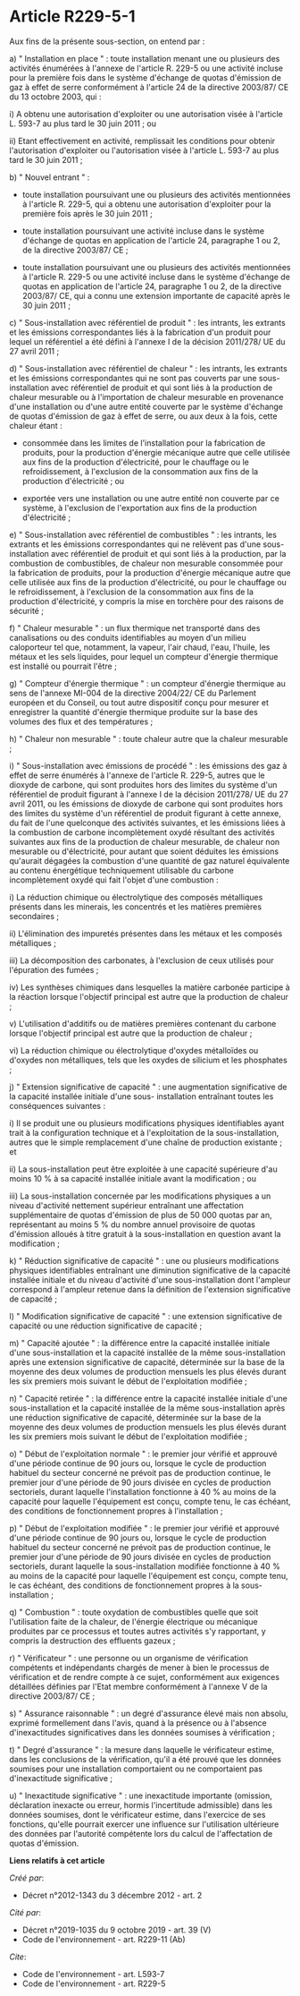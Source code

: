 # Article R229-5-1

Aux fins de la présente sous-section, on entend par : 

a) " Installation en place " : toute installation menant une ou plusieurs des activités énumérées à l'annexe de l'article R.
229-5 ou une activité incluse pour la première fois dans le système d'échange de quotas d'émission de gaz à effet de serre
conformément à l'article 24 de la directive 2003/87/ CE du 13 octobre 2003, qui : 

i) A obtenu une autorisation d'exploiter ou une autorisation visée à l'article L. 593-7 au plus tard le 30 juin 2011 ; ou 

ii) Etant effectivement en activité, remplissait les conditions pour obtenir l'autorisation d'exploiter ou l'autorisation
visée à l'article L. 593-7 au plus tard le 30 juin 2011 ; 

b) " Nouvel entrant " :

- toute installation poursuivant une ou plusieurs des activités mentionnées à l'article R. 229-5, qui a obtenu une
autorisation d'exploiter pour la première fois après le 30 juin 2011 ;

- toute installation poursuivant une activité incluse dans le système d'échange de quotas en application de l'article 24,
paragraphe 1 ou 2, de la directive 2003/87/ CE ;

- toute installation poursuivant une ou plusieurs des activités mentionnées à l'article R. 229-5 ou une activité incluse dans
le système d'échange de quotas en application de l'article 24, paragraphe 1 ou 2, de la directive 2003/87/ CE, qui a connu
une extension importante de capacité après le 30 juin 2011 ; 

c) " Sous-installation avec référentiel de produit " : les intrants, les extrants et les émissions correspondantes liés à la
fabrication d'un produit pour lequel un référentiel a été défini à l'annexe I de la décision 2011/278/ UE du 27 avril 2011 ; 

d) " Sous-installation avec référentiel de chaleur " : les intrants, les extrants et les émissions correspondantes qui ne
sont pas couverts par une sous-installation avec référentiel de produit et qui sont liés à la production de chaleur mesurable
ou à l'importation de chaleur mesurable en provenance d'une installation ou d'une autre entité couverte par le système
d'échange de quotas d'émission de gaz à effet de serre, ou aux deux à la fois, cette chaleur étant :

- consommée dans les limites de l'installation pour la fabrication de produits, pour la production d'énergie mécanique autre
que celle utilisée aux fins de la production d'électricité, pour le chauffage ou le refroidissement, à l'exclusion de la
consommation aux fins de la production d'électricité ; ou

- exportée vers une installation ou une autre entité non couverte par ce système, à l'exclusion de l'exportation aux fins de
la production d'électricité ; 

e) " Sous-installation avec référentiel de combustibles " : les intrants, les extrants et les émissions correspondantes qui
ne relèvent pas d'une sous-installation avec référentiel de produit et qui sont liés à la production, par la combustion de
combustibles, de chaleur non mesurable consommée pour la fabrication de produits, pour la production d'énergie mécanique
autre que celle utilisée aux fins de la production d'électricité, ou pour le chauffage ou le refroidissement, à l'exclusion
de la consommation aux fins de la production d'électricité, y compris la mise en torchère pour des raisons de sécurité ; 

f) " Chaleur mesurable " : un flux thermique net transporté dans des canalisations ou des conduits identifiables au moyen
d'un milieu caloporteur tel que, notamment, la vapeur, l'air chaud, l'eau, l'huile, les métaux et les sels liquides, pour
lequel un compteur d'énergie thermique est installé ou pourrait l'être ; 

g) " Compteur d'énergie thermique " : un compteur d'énergie thermique au sens de l'annexe MI-004 de la directive 2004/22/ CE
du Parlement européen et du Conseil, ou tout autre dispositif conçu pour mesurer et enregistrer la quantité d'énergie
thermique produite sur la base des volumes des flux et des températures ; 

h) " Chaleur non mesurable " : toute chaleur autre que la chaleur mesurable ; 

i) " Sous-installation avec émissions de procédé " : les émissions des gaz à effet de serre énumérés à l'annexe de l'article
R. 229-5, autres que le dioxyde de carbone, qui sont produites hors des limites du système d'un référentiel de produit
figurant à l'annexe I de la décision 2011/278/ UE du 27 avril 2011, ou les émissions de dioxyde de carbone qui sont produites
hors des limites du système d'un référentiel de produit figurant à cette annexe, du fait de l'une quelconque des activités
suivantes, et les émissions liées à la combustion de carbone incomplètement oxydé résultant des activités suivantes aux fins
de la production de chaleur mesurable, de chaleur non mesurable ou d'électricité, pour autant que soient déduites les
émissions qu'aurait dégagées la combustion d'une quantité de gaz naturel équivalente au contenu énergétique techniquement
utilisable du carbone incomplètement oxydé qui fait l'objet d'une combustion : 

i) La réduction chimique ou électrolytique des composés métalliques présents dans les minerais, les concentrés et les
matières premières secondaires ; 

ii) L'élimination des impuretés présentes dans les métaux et les composés métalliques ; 

iii) La décomposition des carbonates, à l'exclusion de ceux utilisés pour l'épuration des fumées ; 

iv) Les synthèses chimiques dans lesquelles la matière carbonée participe à la réaction lorsque l'objectif principal est
autre que la production de chaleur ; 

v) L'utilisation d'additifs ou de matières premières contenant du carbone lorsque l'objectif principal est autre que la
production de chaleur ; 

vi) La réduction chimique ou électrolytique d'oxydes métalloïdes ou d'oxydes non métalliques, tels que les oxydes de silicium
et les phosphates ; 

j) " Extension significative de capacité " : une augmentation significative de la capacité installée initiale d'une sous-
installation entraînant toutes les conséquences suivantes : 

i) Il se produit une ou plusieurs modifications physiques identifiables ayant trait à la configuration technique et à
l'exploitation de la sous-installation, autres que le simple remplacement d'une chaîne de production existante ; et 

ii) La sous-installation peut être exploitée à une capacité supérieure d'au moins 10 % à sa capacité installée initiale avant
la modification ; ou 

iii) La sous-installation concernée par les modifications physiques a un niveau d'activité nettement supérieur entraînant une
affectation supplémentaire de quotas d'émission de plus de 50 000 quotas par an, représentant au moins 5 % du nombre annuel
provisoire de quotas d'émission alloués à titre gratuit à la sous-installation en question avant la modification ; 

k) " Réduction significative de capacité " : une ou plusieurs modifications physiques identifiables entraînant une diminution
significative de la capacité installée initiale et du niveau d'activité d'une sous-installation dont l'ampleur correspond à
l'ampleur retenue dans la définition de l'extension significative de capacité ; 

l) " Modification significative de capacité " : une extension significative de capacité ou une réduction significative de
capacité ; 

m) " Capacité ajoutée " : la différence entre la capacité installée initiale d'une sous-installation et la capacité installée
de la même sous-installation après une extension significative de capacité, déterminée sur la base de la moyenne des deux
volumes de production mensuels les plus élevés durant les six premiers mois suivant le début de l'exploitation modifiée ; 

n) " Capacité retirée " : la différence entre la capacité installée initiale d'une sous-installation et la capacité installée
de la même sous-installation après une réduction significative de capacité, déterminée sur la base de la moyenne des deux
volumes de production mensuels les plus élevés durant les six premiers mois suivant le début de l'exploitation modifiée ; 

o) " Début de l'exploitation normale " : le premier jour vérifié et approuvé d'une période continue de 90 jours ou, lorsque
le cycle de production habituel du secteur concerné ne prévoit pas de production continue, le premier jour d'une période de
90 jours divisée en cycles de production sectoriels, durant laquelle l'installation fonctionne à 40 % au moins de la capacité
pour laquelle l'équipement est conçu, compte tenu, le cas échéant, des conditions de fonctionnement propres à
l'installation ; 

p) " Début de l'exploitation modifiée " : le premier jour vérifié et approuvé d'une période continue de 90 jours ou, lorsque
le cycle de production habituel du secteur concerné ne prévoit pas de production continue, le premier jour d'une période de
90 jours divisée en cycles de production sectoriels, durant laquelle la sous-installation modifiée fonctionne à 40 % au moins
de la capacité pour laquelle l'équipement est conçu, compte tenu, le cas échéant, des conditions de fonctionnement propres à
la sous-installation ; 

q) " Combustion " : toute oxydation de combustibles quelle que soit l'utilisation faite de la chaleur, de l'énergie
électrique ou mécanique produites par ce processus et toutes autres activités s'y rapportant, y compris la destruction des
effluents gazeux ; 

r) " Vérificateur " : une personne ou un organisme de vérification compétents et indépendants chargés de mener à bien le
processus de vérification et de rendre compte à ce sujet, conformément aux exigences détaillées définies par l'Etat membre
conformément à l'annexe V de la directive 2003/87/ CE ; 

s) " Assurance raisonnable " : un degré d'assurance élevé mais non absolu, exprimé formellement dans l'avis, quand à la
présence ou à l'absence d'inexactitudes significatives dans les données soumises à vérification ; 

t) " Degré d'assurance " : la mesure dans laquelle le vérificateur estime, dans les conclusions de la vérification, qu'il a
été prouvé que les données soumises pour une installation comportaient ou ne comportaient pas d'inexactitude significative ; 

u) " Inexactitude significative " : une inexactitude importante (omission, déclaration inexacte ou erreur, hormis
l'incertitude admissible) dans les données soumises, dont le vérificateur estime, dans l'exercice de ses fonctions, qu'elle
pourrait exercer une influence sur l'utilisation ultérieure des données par l'autorité compétente lors du calcul de
l'affectation de quotas d'émission.

**Liens relatifs à cet article**

_Créé par_:

  - Décret n°2012-1343 du 3 décembre 2012 - art. 2

_Cité par_:

  - Décret n°2019-1035 du 9 octobre 2019 - art. 39 (V)
  - Code de l'environnement - art. R229-11 (Ab)

_Cite_:

  - Code de l'environnement - art. L593-7
  - Code de l'environnement - art. R229-5
